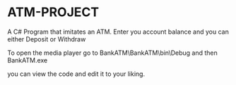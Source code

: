 # ATM-PROJECT
A C# Program that imitates an ATM.
Enter you account balance and you can either Deposit or Withdraw

To open the media player go to BankATM\BankATM\bin\Debug and then BankATM.exe

you can view the code and edit it to your liking.
